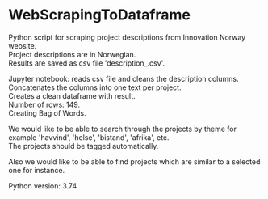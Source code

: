 # WebScrapingToDataframe
Python script for scraping project descriptions from Innovation Norway website.<br>
Project descriptions are in Norwegian.<br>
Results are saved as csv file 'description_.csv'.

Jupyter notebook: reads csv file and cleans the description columns.<br>
Concatenates the columns into one text per project.<br>
Creates a clean dataframe with result.<br>
Number of rows: 149.<br>
Creating Bag of Words.

We would like to be able to search through the projects by theme for example 'havvind', 'helse', 'bistand', 'afrika', etc.<br>
The projects should be tagged automatically.<br>

Also we would like to be able to find projects which are similar to a selected one for instance.<br>

Python version: 3.74<br>
